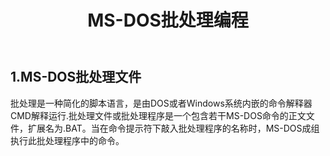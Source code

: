 ﻿---
layout: post
title: MS-DOS批处理编程
categories: programming
tags: dos
---
## 1.MS-DOS批处理文件

批处理是一种简化的脚本语言，是由DOS或者Windows系统内嵌的命令解释器CMD解释运行.批处理文件或批处理程序是一个包含若干MS-DOS命令的正文文件，扩展名为.BAT。当在命令提示符下敲入批处理程序的名称时，MS-DOS成组执行此批处理程序中的命令。
